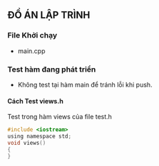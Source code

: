 ## ĐỒ ÁN LẬP TRÌNH
### File Khởi chạy
- main.cpp
### Test hàm đang phát triển
- Không test tại hàm main để tránh lỗi khi push.
#### Cách Test views.h
Test trong hàm views của file test.h
```C
#include <iostream>
using namespace std;
void views()
{
}
```

